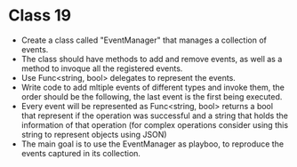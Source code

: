 # Class 19

- Create a class called "EventManager" that manages a collection of events. 
- The class should have methods to add and remove events, as well as a method to invoque all the registered events.
- Use Func<string, bool> delegates to represent the events.
- Write code to add mltiple events of different types and invoke them, the order should be the following, the last event is the first being executed.
- Every event will be represented as Func<string, bool> returns a bool that represent if the operation was successful and a string that holds the information of that operation (for complex operations consider using this string to represent objects using JSON)
- The main goal is to use the EventManager as playboo, to reproduce the events captured in its collection.
